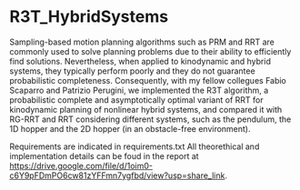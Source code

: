 # R3T_HybridSystems

Sampling-based motion planning algorithms such as PRM and RRT are commonly used to solve planning problems due to their ability to efficiently find solutions. Nevertheless, when applied to kinodynamic and hybrid systems, they typically perform poorly and they do not guarantee probabilistic completeness. Consequently, with my fellow collegues Fabio Scaparro and Patrizio Perugini, we implemented the R3T algorithm, a probabilistic complete and asymptotically optimal variant of RRT for kinodynamic planning of nonlinear hybrid systems, and compared it with RG-RRT and RRT considering different systems, such as the pendulum, the 1D hopper and the 2D hopper (in an obstacle-free environment).

Requirements are indicated in requirements.txt
All theorethical and implementation details can be foud in the report at https://drive.google.com/file/d/1oim0-c6Y9pFDmPO6cw81zYFFmn7ygfbd/view?usp=share_link.
